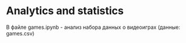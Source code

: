 # Analytics and statistics
В файле games.ipynb - анализ набора данных о видеоиграх (данные: games.csv)
